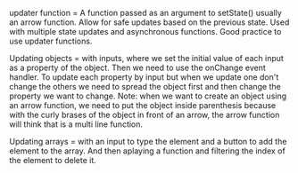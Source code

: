 updater function = A function passed as an argument to setState() usually an arrow function.
                    Allow for safe updates based on the previous state.
                    Used with multiple state updates and asynchronous functions.
                    Good practice to use updater functions.


Updating objects = with inputs, where we set the initial value of each input as a property of the object. Then we need to use the 
                    onChange event handler.
                    To update each property by input but when we update one don't change the others we need to spread the object first and then change the property we want to change.
                    Note: when we want to create an object using an arrow function, we need to put the object inside parenthesis because with the curly brases of the object in front of an arrow, the arrow function will think that is a multi line function.


Updating arrays = with an input to type the element and a button to add the element to the array.
                    And then aplaying a function and filtering the index of the element to delete it.